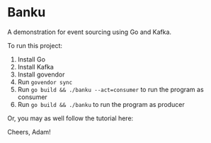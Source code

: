 # Banku

A demonstration for event sourcing using Go and Kafka.

To run this project:

1. Install Go
2. Install Kafka
3. Install govendor
4. Run `govendor sync`
5. Run `go build && ./banku --act=consumer` to run the program as consumer
6. Run `go build && ./banku` to run the program as producer

Or, you may as well follow the tutorial here:

Cheers, Adam!
